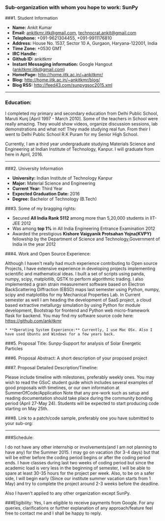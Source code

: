 ### Sub-organization with whom you hope to work: SunPy

###1. Student Information
* **Name:** Ankit Kumar
* **Email:** ankitkmr.iitk@gmail.com, technocrat.ankit@gmail.com
* **Telephone:** +091-9621304455, +091-9911176810
* **Address:** House No. 1537, Sector 10 A, Gurgaon, Haryana-122001, India
* **Time Zone:** +0530 GMT
* **IRC Handle:** 
* **Github ID:** ankitkmr
* **Instant Messaging information:** Google Hangout (ankitkmr.iitk@gmail.com)
* **HomePage:** http://home.iitk.ac.in/~ankitkmr/
* **Blog:** http://home.iitk.ac.in/~ankitkmr/blog/
* **Blog RSS:**  http://feed43.com/sunpygsoc2015.xml

***
### Education:

I completed my primary and secondary education from Delhi Public School, Maruti Kunj [April 1997 - March 2010]. Some of the teachers in School were really amazing. They would show videos, organize discussion sessions, lab demonstrations and what not! They made studying real fun. From their I went to Delhi Public School R.K Puram for my Senior High School.

Currently, I am a third year undergraduate studying Materials Science and Engineering at Indian Institute of Technology, Kanpur. I will graduate from here in April, 2016.

***

###2. University Information
* **University:** Indian Institute of Technology Kanpur
* **Major:** Material Science and Engineering
* **Current Year:** Third Year
* **Expected Graduation Date:** 2016
* **Degree:** Bachelor of Technology (B.Tech)

###3. Some of my bragging rights:

* Secured **All India Rank 5112** among more than 5,20,000 students in IIT-JEE 2012
* Was among **top 1%** in All India Engineering Entrance Examination 2012
* Awarded the prestigious **Kishore Vaigyanik Protsahan Yojna(KVPY)** fellowship by the Department of Science and Technology,Government of India in the year 2012


###4. Work and Open Source Experience:

Although I haven't really had much experience contributing to Open source Projects, I have extensive experience in developing projects implementing scientific and mathematical ideas. I built a set of scripts using panda, numpy, scipy, matplotlib, QSTK to perform algorithmic trading. I also  implemented a grain strain measurement software based on Electron BackScattering Diffraction (EBSD) maps last semester using Python, numpy, scipy and matplotlibs for my Mechanical Properties Lab. In Current semester as well I am heading the development of SaaS project, a cloud based extractive metallurgy simulation by using Python for module development, Bootstrap for frontend and Python web micro-framework flask for backend. You may find my software source code here: https://github.com/ankitkmr

    * **Operating System Experience:** Currently, I use Mac OSx. Also I have used Ubuntu and Windows for a few years back.

###5. Proposal Title: Sunpy-Support for analysis of Solar Energetic Particles

###6. Proposal Abstract:
     A short description of your proposed project

###7. Proposal Detailed Description/Timeline:

Please include timeline with milestones, preferably weekly ones. You may wish to read the GSoC student guide which includes several examples of good proposals with timelines, or our own information at SummerOfCode/Application
Note that any pre-work such as setup and reading documentation should take place during the community bonding period (April 27-May 24). Students will be expected to start producing code starting on May 25th.

###8. Link to a patch/code sample, preferably one you have submitted to your sub-org:


***
###Schedule:

I do not have any other internship or involvements(and I am not planning to have any) for the Summer 2015. I may go on vacation (for 3-4 days) but that will be either before the coding period begins or after the coding period ends.
I have classes during last two weeks of coding period but since the academic load is very less in the beginning of semester, I will be able to spare at least 30-35 hours for the project per week. Also, to be on a safer side, I will begin early (Since our institute summer vacation starts from 1 May) and try to complete the project around 2-3 weeks before the deadline.

Also I haven't applied to any other organization except SunPy.

###Eligibility:
Yes, I am eligible to receive payments from Google.
For any queries, clarifications or further explanation of any approach/feature feel free to contact me and I shall be happy to reply.
